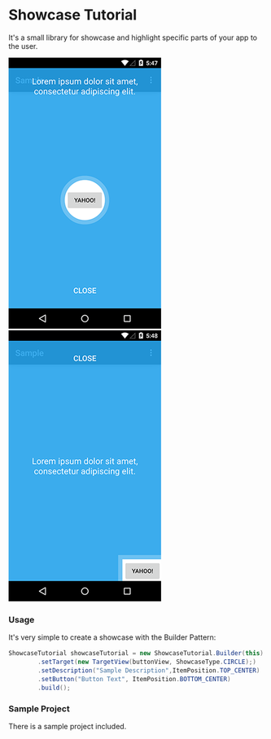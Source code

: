 # Showcase Tutorial
It's a small library for showcase and highlight specific parts of your app to the user. 

![alt tag](https://raw.githubusercontent.com/Seishin/showcase-tutorial/master/Images/Screenshot_1.png) ![alt tag](https://raw.githubusercontent.com/Seishin/showcase-tutorial/master/Images/Screenshot_2.png)

### Usage
It's very simple to create a showcase with the Builder Pattern:
```java
ShowcaseTutorial showcaseTutorial = new ShowcaseTutorial.Builder(this)
        .setTarget(new TargetView(buttonView, ShowcaseType.CIRCLE);)
        .setDescription("Sample Description",ItemPosition.TOP_CENTER)
        .setButton("Button Text", ItemPosition.BOTTOM_CENTER)
        .build();
```

### Sample Project
There is a sample project included.
